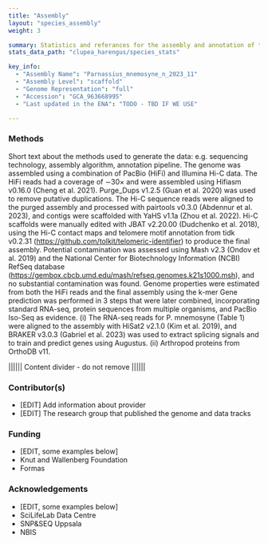 ```yaml
---
title: "Assembly"
layout: "species_assembly"
weight: 3

summary: Statistics and referances for the assembly and annotation of the species.
stats_data_path: "clupea_harengus/species_stats"

key_info:
  - "Assembly Name": "Parnassius_mnemosyne_n_2023_11"
  - "Assembly Level": "scaffold"
  - "Genome Representation": "full"
  - "Accession": "GCA_963668995"
  - "Last updated in the ENA": "TODO - TBD IF WE USE"

---
```


### Methods

Short text about the methods used to generate the data: e.g. sequencing technology, assembly algorithm, annotation pipeline.
The genome was assembled using a combination of PacBio (HiFi) and Illumina Hi-C data. The HiFi reads had a coverage of ∼30× and were assembled using Hifiasm v0.16.0 (Cheng et al. 2021). Purge_Dups v1.2.5 (Guan et al. 2020) was used to remove putative duplications. The Hi-C sequence reads were aligned to the purged assembly and processed with pairtools v0.3.0 (Abdennur et al. 2023), and contigs were scaffolded with YaHS v1.1a (Zhou et al. 2022). Hi-C scaffolds were manually edited with JBAT v2.20.00 (Dudchenko et al. 2018), using the Hi-C contact maps and telomere motif annotation from tidk v0.2.31 (<https://github.com/tolkit/telomeric-identifier>) to produce the final assembly. Potential contamination was assessed using Mash v2.3 (Ondov et al. 2019) and the National Center for Biotechnology Information (NCBI) RefSeq database (<https://gembox.cbcb.umd.edu/mash/refseq.genomes.k21s1000.msh>), and no substantial contamination was found. Genome properties were estimated from both the HiFi reads and the final assembly using the k-mer Gene prediction was performed in 3 steps that were later combined, incorporating standard RNA-seq, protein sequences from multiple organisms, and PacBio Iso-Seq as evidence. (i) The RNA-seq reads for P. mnemosyne (Table 1) were aligned to the assembly with HiSat2 v2.1.0 (Kim et al. 2019), and BRAKER v3.0.3 (Gabriel et al. 2023) was used to extract splicing signals and to train and predict genes using Augustus. (ii) Arthropod proteins from OrthoDB v11.

|||||| Content divider - do not remove ||||||

### Contributor(s)

- [EDIT] Add information about provider
- [EDIT] The research group that published the genome and data tracks

### Funding

- [EDIT, some examples below]
- Knut and Wallenberg Foundation
- Formas

### Acknowledgements

- [EDIT, some examples below]
- SciLifeLab Data Centre
- SNP&SEQ Uppsala
- NBIS
